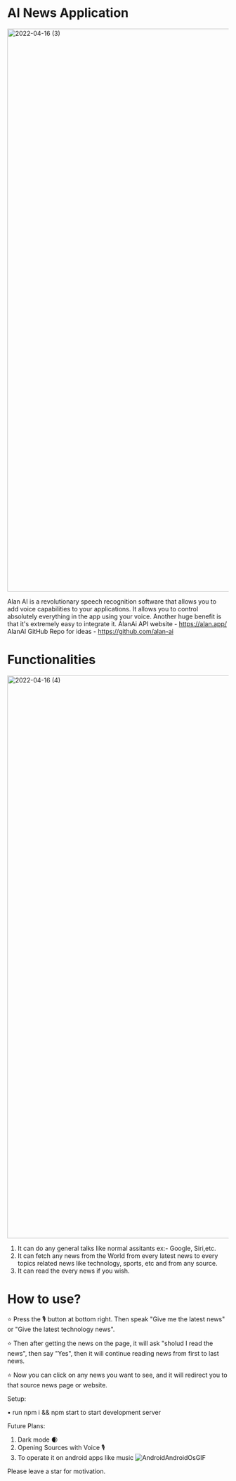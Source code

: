 # AI News Application 
<img width="1280" alt="2022-04-16 (3)" src="https://user-images.githubusercontent.com/76739126/163685437-75f5f653-838a-469a-85d2-55b6b0f4f833.png">



Alan AI is a revolutionary speech recognition software that allows you to add voice capabilities to your applications. It allows you to control absolutely everything in the app using your voice. Another huge benefit is that it's extremely easy to integrate it.
AlanAi API website - https://alan.app/
AlanAI GitHub Repo for ideas - https://github.com/alan-ai


# Functionalities

<img width="1280" alt="2022-04-16 (4)" src="https://user-images.githubusercontent.com/76739126/163685550-549727fd-fc0e-4b46-ac4d-4ff494857738.png">

1) It can do any general talks like normal assitants ex:- Google, Siri,etc.
2) It can fetch any news from the World from every latest news to every topics related news like technology, sports, etc and from any source.
3) It can read the every news if you wish. 

# How to use?

⭐ Press the 🎙️ button at bottom right. Then speak "Give me the latest news" or "Give the latest technology news".

⭐ Then after getting the news on the page, it will ask "sholud I read the news", then say "Yes", then it will continue reading news from first to last news.

⭐ Now you can click on any news you want to see, and it will redirect you to that source news page or website.

Setup:

• run npm i && npm start to start development server

Future Plans:

1) Dark mode 🌒
2) Opening Sources with Voice 🎙️
3) To operate it on android apps like music ![AndroidAndroidOsGIF](https://user-images.githubusercontent.com/76739126/163260161-11d505e8-2ce3-43ea-a868-c91a00501e64.gif)

Please leave a star for motivation.
